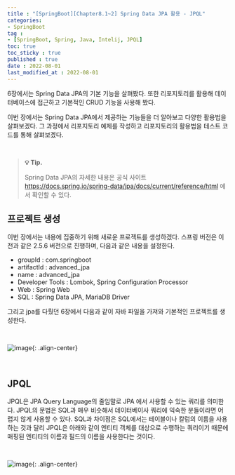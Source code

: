 ```yaml
---
title : "[SpringBoot][Chapter8.1~2] Spring Data JPA 활용 - JPQL"
categories:
- SpringBoot
tag :
- [SpringBoot, Spring, Java, Intelij, JPQL]
toc: true
toc_sticky : true
published : true
date : 2022-08-01
last_modified_at : 2022-08-01
---
```






6장에서는 Spring Data JPA의 기본 기능을 살펴봤다. 또한 리포지토리를 활용해 데이터베이스에 접근하고 기본적인 CRUD 기능을 사용해 봤다.

이번 장에서는 Spring Data JPA에서 제공하는 기능들을 더 알아보고 다양한 활용법을 살펴보겠다. 그 과정에서 리포지토리 예제를 작성하고 리포지토리의 활용법을 테스트 코드를 통해 살펴보겠다.

<br>

> **💡 Tip.**
>
> Spring Data JPA의 자세한 내용은 공식 사이트 <a href="https://docs.spring.io/spring-data/jpa/docs/current/reference/html" target="_blank">https://docs.spring.io/spring-data/jpa/docs/current/reference/html</a> 에서 확인할 수 있다.



## 프로젝트 생성

이번 장에서는 내용에 집중하기 위해 새로운 프로젝트를 생성하겠다. 스프링 버전은 이전과 같은 2.5.6 버전으로 진행하며, 다음과 같은 내용을 설정한다.



- groupId : com.springboot
- artifactId : advanced_jpa
- name : advanced_jpa
- Developer Tools : Lombok, Spring Configuration Processor
- Web : Spring Web
- SQL : Spring Data JPA, MariaDB Driver



그리고 jpa를 다뤘던 6장에서 다음과 같이 자바 파일을 가져와 기본적인 프로젝트를 생성한다.

<br>

![image](https://user-images.githubusercontent.com/13410737/182074054-5300f05b-9711-4ba5-9d0e-bb2f87582c66.png){: .align-center}

<br>



## JPQL

JPQL은 JPA Query Language의 줄임말로 JPA 에서 사용할 수 있는 쿼리를 의미한다. JPQL의 문법은 SQL과 매우 비슷해서 데이터베이사 쿼리에 익숙한 분들이라면 어렵지 않게 사용할 수 있다. SQL과 차이점은 SQL에서는 테이블이나 칼럼의 이름을 사용하는 것과 달리 JPQL은 아래와 같이 엔티티 객체를 대상으로 수행하는 쿼리이기 때문에 매핑된 엔티티의 이름과 필드의 이름을 사용한다는 것이다.

<br>

![image](https://user-images.githubusercontent.com/13410737/182063658-1af08745-5335-43f0-ae1b-917872ab2bdf.png){: .align-center}

